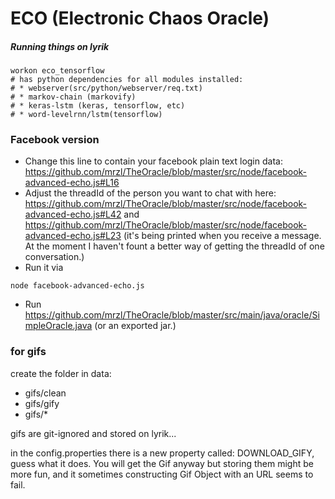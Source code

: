 # ECO (Electronic Chaos Oracle)

##### Running things on lyrik

    workon eco_tensorflow
    # has python dependencies for all modules installed: 
    # * webserver(src/python/webserver/req.txt)
    # * markov-chain (markovify)
    # * keras-lstm (keras, tensorflow, etc)
    # * word-levelrnn/lstm(tensorflow)
    
    

### Facebook version
- Change this line to contain your facebook plain text login data: https://github.com/mrzl/TheOracle/blob/master/src/node/facebook-advanced-echo.js#L16
- Adjust the threadId of the person you want to chat with here: https://github.com/mrzl/TheOracle/blob/master/src/node/facebook-advanced-echo.js#L42 and https://github.com/mrzl/TheOracle/blob/master/src/node/facebook-advanced-echo.js#L23 (it's being printed when you receive a message. At the moment I haven't fount a better way of getting the threadId of one conversation.)
- Run it via 
```
node facebook-advanced-echo.js
```
- Run https://github.com/mrzl/TheOracle/blob/master/src/main/java/oracle/SimpleOracle.java (or an exported jar.)


### for gifs
create the folder in data:
- gifs/clean
- gifs/gify
- gifs/*

gifs are git-ignored and stored on lyrik...

in the config.properties there is a new property called:
DOWNLOAD_GIFY, guess what it does.
You will get the Gif anyway but storing them might be more fun, and it sometimes constructing Gif Object
with an URL seems to fail.